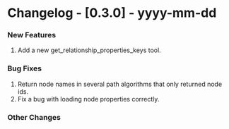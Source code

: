 # Changelog - [0.3.0] - yyyy-mm-dd

### New Features
1. Add a new get_relationship_properties_keys tool.

### Bug Fixes
1. Return node names in several path algorithms that only returned node ids.
2. Fix a bug with loading node properties correctly.


### Other Changes

